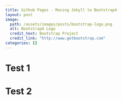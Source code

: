 ```yaml
---
title: Github Pages - Moving Jekyll to Bootstrap4
layout: post
image:
  path: /assets/images/posts/bootstrap-logo.png
  alt: Bootstrap4 Logo
  credit_text: Bootstrap Project
  credit_link: "http://www.getbootstrap.com"
categories: []
---
```

# Test 1
<!--more-->

# Test 2